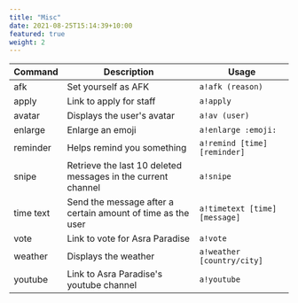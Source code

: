 ```yaml
---
title: "Misc"
date: 2021-08-25T15:14:39+10:00
featured: true
weight: 2
---
```


| Command   | Description                                                   | Usage                         |
| --------- | ------------------------------------------------------------- | ----------------------------- |
| afk       | Set yourself as AFK                                           | `a!afk (reason)`              |
| apply     | Link to apply for staff                                       | `a!apply`                     |
| avatar    | Displays the user's avatar                                    | `a!av (user)`                 |
| enlarge   | Enlarge an emoji                                              | `a!enlarge :emoji:`           |
| reminder  | Helps remind you something                                    | `a!remind [time] [reminder]`  |
| snipe     | Retrieve the last 10 deleted messages in the current channel  | `a!snipe`                     |
| time text | Send the message after a certain amount of time as the user   | `a!timetext [time] [message]` |
| vote      | Link to vote for Asra Paradise                                | `a!vote`                      |
| weather   | Displays the weather                                          | `a!weather [country/city]`    |
| youtube   | Link to Asra Paradise's youtube channel                       | `a!youtube`                   |